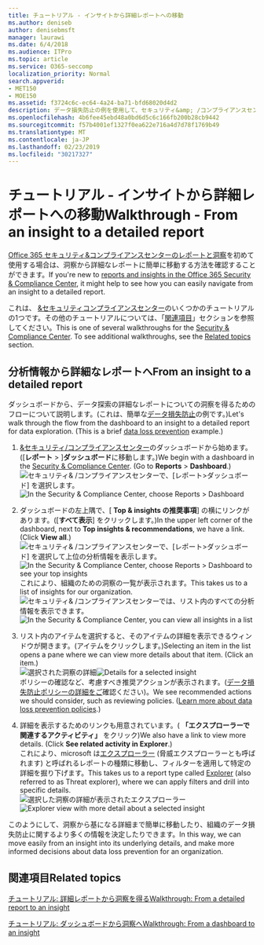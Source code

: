 ```yaml
---
title: チュートリアル - インサイトから詳細レポートへの移動
ms.author: deniseb
author: denisebmsft
manager: laurawi
ms.date: 6/4/2018
ms.audience: ITPro
ms.topic: article
ms.service: O365-seccomp
localization_priority: Normal
search.appverid:
- MET150
- MOE150
ms.assetid: f3724c6c-ec64-4a24-ba71-bfd68020d4d2
description: データ損失防止の例を使用して、セキュリティ&amp; /コンプライアンスセンターの詳細なレポートに移動する方法を参照してください。
ms.openlocfilehash: 4b6fee45ebd48a0bd6d5c6c166fb200b28cb9442
ms.sourcegitcommit: f57b4001ef1327f0ea622e716a4d7d78f1769b49
ms.translationtype: MT
ms.contentlocale: ja-JP
ms.lasthandoff: 02/23/2019
ms.locfileid: "30217327"
---
```

# <a name="walkthrough---from-an-insight-to-a-detailed-report"></a><span data-ttu-id="623d1-103">チュートリアル - インサイトから詳細レポートへの移動</span><span class="sxs-lookup"><span data-stu-id="623d1-103">Walkthrough - From an insight to a detailed report</span></span>

<span data-ttu-id="623d1-104">[Office 365 セキュリティ&amp;コンプライアンスセンターのレポートと洞察](reports-and-insights-in-security-and-compliance.md)を初めて使用する場合は、洞察から詳細なレポートに簡単に移動する方法を確認することができます。</span><span class="sxs-lookup"><span data-stu-id="623d1-104">If you're new to [reports and insights in the Office 365 Security &amp; Compliance Center](reports-and-insights-in-security-and-compliance.md), it might help to see how you can easily navigate from an insight to a detailed report.</span></span> 
  
<span data-ttu-id="623d1-p101">これは、 [ &amp;セキュリティコンプライアンスセンター](https://protection.office.com)のいくつかのチュートリアルの1つです。その他のチュートリアルについては、「[関連項目](#related-topics)」セクションを参照してください。</span><span class="sxs-lookup"><span data-stu-id="623d1-p101">This is one of several walkthroughs for the [Security &amp; Compliance Center](https://protection.office.com). To see additional walkthroughs, see the [Related topics](#related-topics) section.</span></span> 
  
## <a name="from-an-insight-to-a-detailed-report"></a><span data-ttu-id="623d1-107">分析情報から詳細なレポートへ</span><span class="sxs-lookup"><span data-stu-id="623d1-107">From an insight to a detailed report</span></span>

<span data-ttu-id="623d1-p102">ダッシュボードから、データ探索の詳細なレポートについての洞察を得るためのフローについて説明します。(これは、簡単な[データ損失防止](data-loss-prevention-policies.md)の例です。)</span><span class="sxs-lookup"><span data-stu-id="623d1-p102">Let's walk through the flow from the dashboard to an insight to a detailed report for data exploration. (This is a brief [data loss prevention](data-loss-prevention-policies.md) example.)</span></span> 
  
1. <span data-ttu-id="623d1-p103">[ &amp;セキュリティ/コンプライアンスセンター](https://protection.office.com)のダッシュボードから始めます。([**レポート** \> ]**ダッシュボード**に移動します。)</span><span class="sxs-lookup"><span data-stu-id="623d1-p103">We begin with a dashboard in the [Security &amp; Compliance Center](https://protection.office.com). (Go to **Reports** \> **Dashboard**.)</span></span><br/><span data-ttu-id="623d1-112">![セキュリティ&amp; /コンプライアンスセンターで、[レポート\>ダッシュボード] を選択します。](media/2a668c3d-3fa3-4e37-8149-46989b33ae8c.png)</span><span class="sxs-lookup"><span data-stu-id="623d1-112">![In the Security &amp; Compliance Center, choose Reports \> Dashboard](media/2a668c3d-3fa3-4e37-8149-46989b33ae8c.png)</span></span>
  
2. <span data-ttu-id="623d1-p104">ダッシュボードの左上隅で、[ **Top &amp; insights の推奨事項**] の横にリンクがあります。([**すべて表示**] をクリックします。)</span><span class="sxs-lookup"><span data-stu-id="623d1-p104">In the upper left corner of the dashboard, next to **Top insights &amp; recommendations**, we have a link. (Click **View all**.)</span></span><br/><span data-ttu-id="623d1-115">![セキュリティ&amp; /コンプライアンスセンターで、[レポート\>ダッシュボード] を選択して上位の分析情報を表示します。](media/9bb64e11-494f-40a4-ab3d-8d3c7789f300.png)</span><span class="sxs-lookup"><span data-stu-id="623d1-115">![In the Security &amp; Compliance Center, choose Reports \> Dashboard to see your top insights](media/9bb64e11-494f-40a4-ab3d-8d3c7789f300.png)</span></span><br/><span data-ttu-id="623d1-116">これにより、組織のための洞察の一覧が表示されます。</span><span class="sxs-lookup"><span data-stu-id="623d1-116">This takes us to a list of insights for our organization.</span></span><br/><span data-ttu-id="623d1-117">![セキュリティ&amp; /コンプライアンスセンターでは、リスト内のすべての分析情報を表示できます。](media/1289af77-bf5a-444a-97a1-03d8a83f75a9.png)</span><span class="sxs-lookup"><span data-stu-id="623d1-117">![In the Security &amp; Compliance Center, you can view all insights in a list](media/1289af77-bf5a-444a-97a1-03d8a83f75a9.png)</span></span>
  
3. <span data-ttu-id="623d1-p105">リスト内のアイテムを選択すると、そのアイテムの詳細を表示できるウィンドウが開きます。(アイテムをクリックします。)</span><span class="sxs-lookup"><span data-stu-id="623d1-p105">Selecting an item in the list opens a pane where we can view more details about that item. (Click an item.)</span></span><br/><span data-ttu-id="623d1-120">![選択された洞察の詳細](media/dcbb389f-23b0-4031-b789-4a49068af85a.png)</span><span class="sxs-lookup"><span data-stu-id="623d1-120">![Details for a selected insight](media/dcbb389f-23b0-4031-b789-4a49068af85a.png)</span></span><br/><span data-ttu-id="623d1-p106">ポリシーの確認など、考慮すべき推奨アクションが表示されます。([データ損失防止ポリシーの詳細をご](data-loss-prevention-policies.md)確認ください)。</span><span class="sxs-lookup"><span data-stu-id="623d1-p106">We see recommended actions we should consider, such as reviewing policies. ([Learn more about data loss prevention policies](data-loss-prevention-policies.md).)</span></span>
    
4. <span data-ttu-id="623d1-p107">詳細を表示するためのリンクも用意されています。( **「エクスプローラーで関連するアクティビティ」** をクリック)</span><span class="sxs-lookup"><span data-stu-id="623d1-p107">We also have a link to view more details. (Click **See related activity in Explorer**.)</span></span><br/><span data-ttu-id="623d1-125">これにより、microsoft は[エクスプローラー](use-explorer-in-security-and-compliance.md) (脅威エクスプローラーとも呼ばれます) と呼ばれるレポートの種類に移動し、フィルターを適用して特定の詳細を掘り下げます。</span><span class="sxs-lookup"><span data-stu-id="623d1-125">This takes us to a report type called [Explorer](use-explorer-in-security-and-compliance.md) (also referred to as Threat explorer), where we can apply filters and drill into specific details.</span></span><br/><span data-ttu-id="623d1-126">![選択した洞察の詳細が表示されたエクスプローラー](media/3ad15b15-7158-44b7-beda-013351bd868e.png)</span><span class="sxs-lookup"><span data-stu-id="623d1-126">![Explorer view with more detail about a selected insight](media/3ad15b15-7158-44b7-beda-013351bd868e.png)</span></span>
  
<span data-ttu-id="623d1-127">このようにして、洞察から基になる詳細まで簡単に移動したり、組織のデータ損失防止に関するより多くの情報を決定したりできます。</span><span class="sxs-lookup"><span data-stu-id="623d1-127">In this way, we can move easily from an insight into its underlying details, and make more informed decisions about data loss prevention for an organization.</span></span>
  
## <a name="related-topics"></a><span data-ttu-id="623d1-128">関連項目</span><span class="sxs-lookup"><span data-stu-id="623d1-128">Related topics</span></span>

[<span data-ttu-id="623d1-129">チュートリアル: 詳細レポートから洞察を得る</span><span class="sxs-lookup"><span data-stu-id="623d1-129">Walkthrough: From a detailed report to an insight</span></span>](from-a-detailed-report-to-an-insight.md)
  
[<span data-ttu-id="623d1-130">チュートリアル: ダッシュボードから洞察へ</span><span class="sxs-lookup"><span data-stu-id="623d1-130">Walkthrough: From a dashboard to an insight</span></span>](from-a-dashboard-to-an-insight.md)
  

